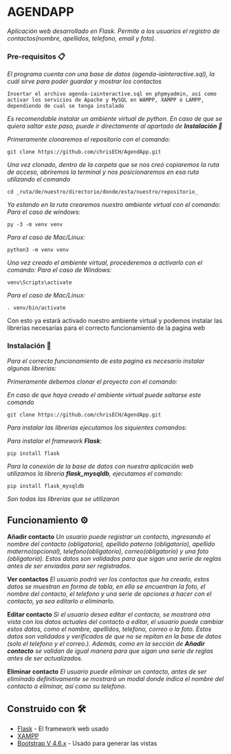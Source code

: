 # AGENDAPP 

_Aplicación web desarrollado en Flask. Permite a los usuarios el registro de contactos(nombre, apellidos, telefono, email y foto)._

### Pre-requisitos 📋

_El programa cuenta con una base de datos (agenda-iainteractive.sql), la cuál sirve para poder guardar y mostrar los contactos_

```
Insertar el archivo agenda-iainteractive.sql en phpmyadmin, así como activar los servicios de Apache y MySQL en WAMPP, XAMPP ó LAMPP, dependiendo de cual se tenga instalado
```

_Es recomendable instalar un ambiente virtual de python. En caso de que se quiera saltar este paso, puede ir directamente al apartado de **Instalación 🔧**_

_Primeramente clonaremos el repositorio con el comando:_
```
git clone https://github.com/chrisECH/AgendApp.git
```

_Una vez clonado, dentro de la carpeta que se nos creó copiaremos la ruta de acceso, abriremos la terminal y nos posicionaremos en esa ruta utilizando el comando_
```
cd _ruta/de/nuestro/directorio/donde/esta/nuestro/repositorio_
```

_Ya estando en la ruta crearemos nuestro ambiente virtual con el comando:_
_Para el caso de windows:_
```
py -3 -m venv venv
```

_Para el caso de Mac/Linux:_
```
python3 -m venv venv
```

_Una vez creado el ambiente virtual, procederemos a activarlo con el comando:_
_Para el caso de Windows:_
```
venv\Scripts\activate
```

_Para el caso de Mac/Linux:_
```
. venv/bin/activate
```
Con esto ya estarà activado nuestro ambiente virtual y podemos instalar las librerias necesarias para el correcto funcionamiento de la pagina web

### Instalación 🔧

_Para el correcto funcionamiento de esta pagina es necesario instalar algunas librerias:_

_Primeramente debemos clonar el proyecto con el comando:_

_En caso de que haya creado el ambiente virtual puede saltarse este comando_
```
git clone https://github.com/chrisECH/AgendApp.git
```

_Para instalar las librerias ejecutamos los siquientes comandos:_

_Para instalar el framework **Flask**:_

```
pip install flask
```

_Para la conexión de la base de datos con nuestra aplicación web utilizamos la libreria **flask_mysqldb**, ejecutamos el comando:_

```
pip install flask_mysqldb
```

_Son todas las librerias que se utilizaron_


## Funcionamiento ⚙️
**Añadir contacto**
_Un usuario puede registrar un contacto, ingresando el nombre del contacto (obligatorio), apellido paterno (obligatorio), apellido materno(opcional), telefono(obligatorio), correo(obligatorio) y una foto (obligatoria). Estos datos son validados para que sigan una serie de reglas antes de ser enviados para ser registrados._

**Ver contactos**
_El usuario podrá ver los contactos que ha creado, estos datos se muestran en forma de tabla, en ella se encuentran la foto, el nombre del contacto, el telefono y una serie de opciones a hacer con el contacto, ya sea editarlo o eliminarlo._

**Editar contacto**
_Si el usuario desea editar el contacto, se mostrará otra vista con los datos actuales del contacto a editar, el usuario puede cambiar estos datos, como el nombre, apellidos, telefono, correo o la foto. Estos datos son validados y verificados de que no se repitan en la base de datos (solo el telefono y el correo.). Además, como en la sección de **Añadir contacto** se validan de igual manera para que sigan una serie de reglas antes de ser actualizados._

**Eliminar contacto**
_El usuario puede eliminar un contacto, antes de ser eliminado definitivamente se mostrará un modal donde indica el nombre del contacto a eliminar, así como su telefono._


## Construido con 🛠️

* [Flask](https://flask.palletsprojects.com/en/1.1.x/) - El framework web usado
* [XAMPP](https://www.apachefriends.org/es/index.html) 
* [Bootstrap V 4.6.x](https://getbootstrap.com/docs/4.6/getting-started/introduction/) - Usado para generar las vistas



